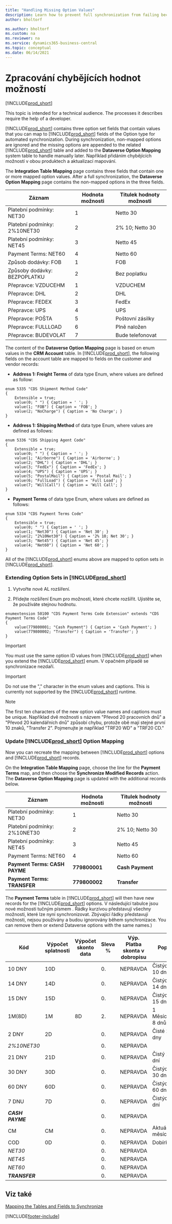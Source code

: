 ```yaml
---
title: "Handling Missing Option Values"
description: Learn how to prevent full synchronization from failing because the options differ in mapped fields. This processes require the help of a developer.
author: bholtorf

ms.author: bholtorf
ms.custom: na
ms.reviewer: na
ms.service: dynamics365-business-central
ms.topic: conceptual
ms.date: 06/14/2021
---
```


# Zpracování chybějících hodnot možností
[!INCLUDE[prod_short](includes/cc_data_platform_banner.md)]

This topic is intended for a technical audience. The processes it describes require the help of a developer.

[!INCLUDE[prod_short](includes/cds_long_md.md)] contains three option set fields that contain values that you can map to [!INCLUDE[prod_short](includes/prod_short.md)] fields of the Option type for automated synchronization. During synchronization, non-mapped options are ignored and the missing options are appended to the related [!INCLUDE[prod_short](includes/prod_short.md)] table and added to the **Dataverse Option Mapping** system table to handle manually later. Například přidáním chybějících možností v obou produktech a aktualizací mapování.

The **Integration Table Mapping** page contains three fields that contain one or more mapped option values. After a full synchronization, the **Dataverse Option Mapping** page contains the non-mapped options in the three fields.

| Záznam | Hodnota možnosti | Titulek hodnoty možnosti |
|----------------------------|--------------|----------------------|
| Platební podmínky: NET30 | 1 | Netto 30 |
| Platební podmínky: 2%10NET30 | 2 | 2% 10; Netto 30 |
| Platební podmínky: NET45 | 3 | Netto 45 |
| Payment Terms: NET60 | 4 | Netto 60 |
| Způsob dodávky: FOB | 1 | FOB |
| Způsoby dodávky: BEZPOPLATKU | 2 | Bez poplatku |
| Přepravce: VZDUCEHM | 1 | VZDUCHEM |
| Přepravce: DHL | 2 | DHL |
| Přepravce: FEDEX | 3 | FedEx |
| Přepravce: UPS | 4 | UPS |
| Přepravce: POŠTA | 5 | Poštovní zásilky |
| Přepravce: FULLLOAD | 6 | Plně naložen |
| Přepravce: BUDEVOLAT | 7 | Bude telefonovat |

The content of the **Dataverse Option Mapping** page is based on enum values in the **CRM Account** table. In [!INCLUDE[prod_short](includes/cds_long_md.md)], the following fields on the account table are mapped to fields on the customer and vendor records:

- **Address 1: Freight Terms** of data type Enum, where values are defined as follow:

```
enum 5335 "CDS Shipment Method Code"
{
    Extensible = true;
    value(0; " ") { Caption = ' '; }
    value(1; "FOB") { Caption = 'FOB'; }
    value(2; "NoCharge") { Caption = 'No Charge'; }
}
```

- **Address 1: Shipping Method** of data type Enum, where values are defined as follows:

```
enum 5336 "CDS Shipping Agent Code"
{
    Extensible = true;
    value(0; " ") { Caption = ' '; }
    value(1; "Airborne") { Caption = 'Airborne'; }
    value(2; "DHL") { Caption = 'DHL'; }
    value(3; "FedEx") { Caption = 'FedEx'; }
    value(4; "UPS") { Caption = 'UPS'; }
    value(5; "PostalMail") { Caption = 'Postal Mail'; }
    value(6; "FullLoad") { Caption = 'Full Load'; }
    value(7; "WillCall") { Caption = 'Will Call'; }
}
```

- **Payment Terms** of data type Enum, where values are defined as follows:

```
enum 5334 "CDS Payment Terms Code"
{
    Extensible = true;
    value(0; " ") { Caption = ' '; }
    value(1; "Net30") { Caption = 'Net 30'; }
    value(2; "2%10Net30") { Caption = '2% 10; Net 30'; }
    value(3; "Net45") { Caption = 'Net 45'; }
    value(4; "Net60") { Caption = 'Net 60'; }
}
```

All of the [!INCLUDE[prod_short](includes/prod_short.md)] enums above are mapped to option sets in [!INCLUDE[prod_short](includes/cds_long_md.md)].

### Extending Option Sets in [!INCLUDE[prod_short](includes/prod_short.md)]
1. Vytvořte nové AL rozšíření.

2. Přidejte rozšíření Enum pro možnosti, které chcete rozšířit. Ujistěte se, že používáte stejnou hodnotu.

```
enumextension 50100 "CDS Payment Terms Code Extension" extends "CDS Payment Terms Code"
{
    value(779800001; "Cash Payment") { Caption = 'Cash Payment'; }
    value(779800002; "Transfer") { Caption = 'Transfer'; }
}
```

> [!IMPORTANT]  
> You must use the same option ID values from [!INCLUDE[prod_short](includes/cds_long_md.md)] when you extend the [!INCLUDE[prod_short](includes/prod_short.md)] enum. V opačném případě se synchronizace nezdaří.

> [!IMPORTANT]  
> Do not use the ","  character in the enum values and captions. This is currently not supported by the [!INCLUDE[prod_short](includes/prod_short.md)] runtime.

> [!NOTE]
> The first ten characters of the new option value names and captions must be unique. Například dvě možnosti s názvem "Převod 20 pracovních dnů" a "Převod 20 kalendářních dnů" způsobí chybu, protože obě mají stejné první 10 znaků, "Transfer 2". Pojmenujte je například "TRF20 WD" a "TRF20 CD."

### Update [!INCLUDE[prod_short](includes/cds_long_md.md)] Option Mapping
Now you can recreate the mapping between [!INCLUDE[prod_short](includes/cds_long_md.md)] options and [!INCLUDE[prod_short](includes/prod_short.md)] records.

On the **Integration Table Mapping** page, choose the line for the **Payment Terms** map, and then choose the **Synchronize Modified Records** action. The **Dataverse Option Mapping** page is updated with the additional records below.

| Záznam | Hodnota možnosti | Titulek hodnoty možnosti |
|--------------------------------|----------------|----------------------|
| Platební podmínky: NET30 | 1 | Netto 30 |
| Platební podmínky: 2%10NET30 | 2 | 2% 10; Netto 30 |
| Platební podmínky: NET45 | 3 | Netto 45 |
| Payment Terms: NET60 | 4 | Netto 60 |
| **Payment Terms: CASH PAYME** | **779800001** | **Cash Payment** |
| **Payment Terms: TRANSFER** | **779800002** | **Transfer** |

The **Payment Terms** table in [!INCLUDE[prod_short](includes/prod_short.md)] will then have new records for the [!INCLUDE[prod_short](includes/cds_long_md.md)] options. V následující tabulce jsou nové možnosti tučným písmem . Řádky kurzívou představují všechny možnosti, které lze nyní synchronizovat. Zbývající řádky představují možnosti, nejsou používány a budou ignorovány během synchronizace. You can remove them or extend Dataverse options with the same names.)

| Kód | Výpočet splatnosti | Výpočet skonto data | Sleva % | Výp.  Platba skonta v dobropisu | Popis |
|------------|----------------------|---------------------------|------------|-------------------------------|-------------------|
| 10 DNY | 10D |                           | 0. | NEPRAVDA | Čistých 10 dní |
| 14 DNY | 14D |                           | 0. | NEPRAVDA | Čistých 14 dní |
| 15 DNY | 15D |                           | 0. | NEPRAVDA | Čistých 15 dní |
| 1M(8D) | 1M | 8D | 2. | NEPRAVDA | 1 Měsíc/2% 8 dnů |
| 2 DNY | 2D |                           | 0. | NEPRAVDA | Čisté 2 dny |
| *2%10NET30* |                      |                           | 0. | NEPRAVDA |                   |
| 21 DNY | 21D |                           | 0. | NEPRAVDA | Čistý 21 dní |
| 30 DNY | 30D |                           | 0. | NEPRAVDA | Čistých 30 dní |
| 60 DNY | 60D |                           | 0. | NEPRAVDA | Čistých 60 dní |
| 7 DNU | 7D |                           | 0. | NEPRAVDA | Čistých 7 dní |
| ***CASH PAYME*** |                      |                           | 0. | NEPRAVDA |                   |
| CM | CM |                           | 0. | NEPRAVDA | Aktuální měsíc |
| COD | 0D |                           | 0. | NEPRAVDA | Dobírka |
| *NET30* |                      |                           | 0. | NEPRAVDA |                   |
| *NET45* |                      |                           | 0. | NEPRAVDA |                   |
| *NET60* |                      |                           | 0. | NEPRAVDA |                   |
| ***TRANSFER*** |                      |                           | 0. | NEPRAVDA |                   |

## Viz také
[Mapping the Tables and Fields to Synchronize](admin-how-to-modify-table-mappings-for-synchronization.md)

[!INCLUDE[footer-include](includes/footer-banner.md)]